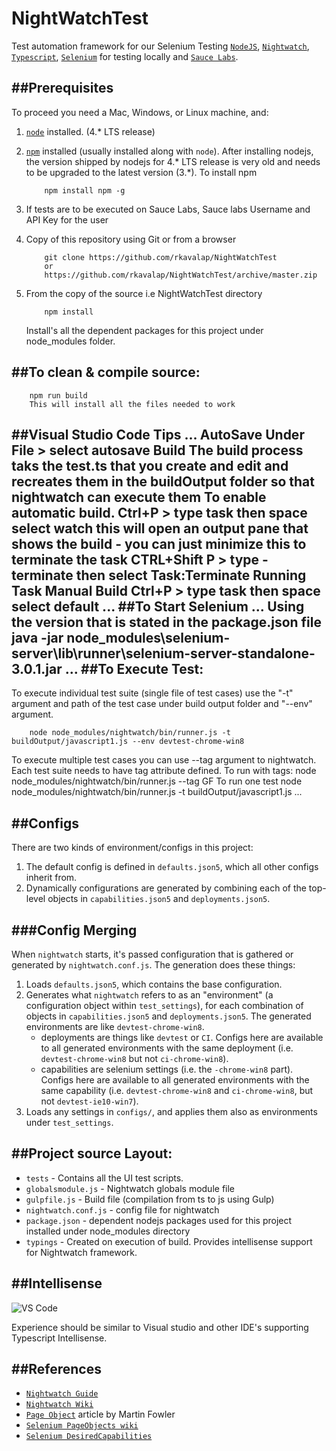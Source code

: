 # NightWatchTest

Test automation framework for our Selenium Testing [`NodeJS`](https://nodejs.org/), [`Nightwatch`](http://nightwatchjs.org/), [`Typescript`](http://www.typescriptlang.org/),
[`Selenium`](http://www.seleniumhq.org/) for testing  locally and  [`Sauce Labs`](https://saucelabs.com/).

##Prerequisites
---------------

To proceed you need a Mac, Windows, or Linux machine, and:

1. [`node`](https://nodejs.org/) installed. (4.* LTS release)
2. [`npm`](https://www.npmjs.com/) installed (usually installed along with `node`). After installing nodejs, 
    the version shipped by nodejs for 4.* LTS release is very old and needs to be upgraded to the latest version (3.*).
    To install npm 
    ```
        npm install npm -g
    ```
3. If tests are to be executed on Sauce Labs, Sauce labs Username and API Key for the user

4. Copy of this repository using Git or from a browser
    ```
        git clone https://github.com/rkavalap/NightWatchTest 
        or 
        https://github.com/rkavalap/NightWatchTest/archive/master.zip
    ```
5. From the copy of the source i.e NightWatchTest directory
    ```
        npm install
    ```
    Install's all the dependent packages for this project under node_modules folder.    

##To clean & compile source:
----------------------------

```
    npm run build
    This will install all the files needed to work
```
##Visual Studio Code Tips
...
AutoSave
    Under File > select autosave
Build
    The build process taks the test.ts that you create and edit 
    and recreates them in the buildOutput folder so that nightwatch can execute them
To enable automatic build.
    Ctrl+P  >  type task then space select watch
    this will open an output pane that shows the build - you can just minimize this
    to terminate the task
    CTRL+Shift P > type - terminate then select Task:Terminate Running Task
Manual Build
     Ctrl+P  >  type task then space select default
...
##To Start Selenium
...
    Using the version that is stated in the package.json file
    java -jar node_modules\selenium-server\lib\runner\selenium-server-standalone-3.0.1.jar
...
##To Execute Test:
------------------

To execute individual test suite (single file of test cases) use the "-t" argument and path of the test case under build output folder and "--env" argument.

```
    node node_modules/nightwatch/bin/runner.js -t buildOutput/javascript1.js --env devtest-chrome-win8
```
To execute multiple test cases you can use --tag argument to nightwatch. Each test suite needs to have tag attribute defined.
    To run with tags:  node node_modules/nightwatch/bin/runner.js --tag GF
    To run one test node node_modules/nightwatch/bin/runner.js -t buildOutput/javascript1.js
...

##Configs
---------

There are two kinds of environment/configs in this project:

1. The default config is defined in `defaults.json5`, which all other configs inherit from.
2. Dynamically configurations are generated by combining each of the top-level objects in `capabilities.json5` and `deployments.json5`.

###Config Merging
----------------

When `nightwatch` starts, it's passed configuration that is gathered or generated by `nightwatch.conf.js`. The generation does these things:

1. Loads `defaults.json5`, which contains the base configuration.
2. Generates what `nightwatch` refers to as an "environment" (a configuration object within `test_settings`), for each combination of objects in `capabilities.json5` and `deployments.json5`. The generated environments are like `devtest-chrome-win8`.
    - deployments are things like `devtest` or `CI`. Configs here are available to all generated environments with the same deployment (i.e. `devtest-chrome-win8` but not `ci-chrome-win8`).
    - capabilities are selenium settings (i.e. the `-chrome-win8` part). Configs here are available to all generated environments with the same capability (i.e. `devtest-chrome-win8` and `ci-chrome-win8`, but not `devtest-ie10-win7`).
3. Loads any settings in `configs/`, and applies them also as environments under `test_settings`.


##Project source Layout:
------------------------

* `tests`   - Contains all the UI test scripts.
* `globalsmodule.js` - Nightwatch globals module file
* `gulpfile.js` - Build file (compilation from ts to js using Gulp)
* `nightwatch.conf.js` - config file for nightwatch
* `package.json` - dependent nodejs packages used for this project installed under node_modules directory
* `typings` - Created on execution of build. Provides intellisense support for Nightwatch framework.

##Intellisense 
------------------------

![VS Code](https://cloud.githubusercontent.com/assets/80310/17427868/e05a09fe-5a98-11e6-8c77-882095244bf5.png)

Experience should be similar to Visual studio and other IDE's supporting Typescript Intellisense.

##References
------------

* [`Nightwatch Guide`](http://nightwatchjs.org/guide)
* [`Nightwatch Wiki`](https://github.com/beatfactor/nightwatch/wiki)
* [`Page Object`](http://martinfowler.com/bliki/PageObject.html) article by Martin Fowler
* [`Selenium PageObjects wiki`](https://code.google.com/p/selenium/wiki/PageObjects)
* [`Selenium DesiredCapabilities`](https://code.google.com/p/selenium/wiki/DesiredCapabilities)


